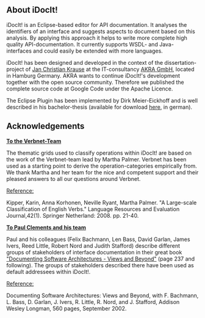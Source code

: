## About iDocIt! ##
iDocIt! is an Eclipse-based editor for API documentation. It analyses the identifiers of an interface and suggests aspects to document based on this analysis. By applying this approach it helps to write more complete high quality API-documentation. It currently supports WSDL- and Java-interfaces and could easily be extended with more languages.

iDocIt! has been designed and developed in the context of the dissertation-project of [Jan Christian Krause](http://nats-www.informatik.uni-hamburg.de/User/JanChristianKrause) at the IT-consultancy [AKRA GmbH](http://www.akra.de), located in Hamburg Germany. AKRA wants to continue iDocIt!'s development together with the open source community. Therefore we published the complete source code at Google Code under the Apache Licence.

The Eclipse Plugin has been implemented by Dirk Meier-Eickhoff and is well described in his bachelor-thesis (available for download [here](http://code.google.com/p/idocit/downloads/list), in german).

## Acknowledgements ##
<b><a href='http://verbs.colorado.edu/~mpalmer/projects/verbnet.html'>To the Verbnet-Team</a></b>

The thematic grids used to classify operations within iDocIt! are based on the work of the Verbnet-team lead by Martha Palmer. Verbnet has been used as a starting point to derive the operation-categories
empirically from. We thank Martha and her team for the nice and competent support and their pleased answers to all our questions around Verbnet.

<u>Reference:</u>

Kipper, Karin, Anna Korhonen, Neville Ryant, Martha Palmer. "A Large-scale Classification of English Verbs." Language Resources and Evaluation Journal,42(1). Springer Netherland: 2008. pp. 21-40.


<b><a href='http://www.sei.cmu.edu/'>To Paul Clements and his team</a></b>

Paul and his colleagues (Felix Bachmann, Len Bass, David Garlan, James Ivers, Reed Little, Robert Nord and Judith Stafford) describe different groups of stakeholders of interface documentation in their great book <a href='http://www.informit.com/store/product.aspx?isbn=0201703726'>"Documenting Software Architectures - Views and Beyond"</a> (page 237 and following). The groups of stakeholders described there have been used as default addressees within iDocIt!.

<u>Reference:</u>

Documenting Software Architectures: Views and Beyond, with F. Bachmann, L. Bass, D. Garlan, J. Ivers, R. Little, R. Nord, and J. Stafford, Addison Wesley Longman, 560 pages, September 2002.